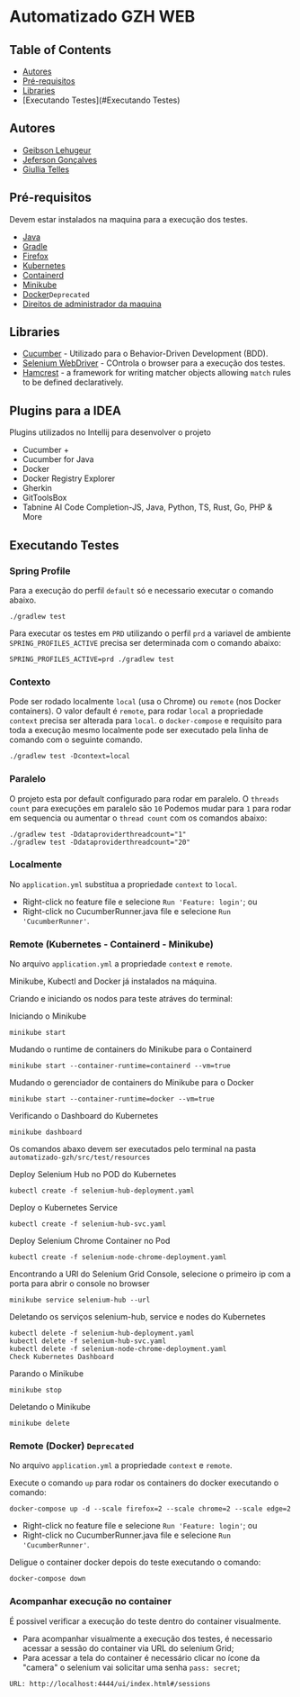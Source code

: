 # Automatizado GZH WEB 

## Table of Contents

- [Autores](#Autores)
- [Pré-requisitos](#pré-requisitos)
- [Libraries](#libraries)
- [Executando Testes](#Executando Testes)


## Autores

- [Geibson Lehugeur](https://linkedin.com/)
- [Jeferson Gonçalves](https://linkedin.com/)
- [Giullia Telles](https://linkedin.com/)

## Pré-requisitos

Devem estar instalados na maquina para a execução dos testes.

* [Java](https://www.java.com/en/download/)
* [Gradle](https://gradle.org/)
* [Firefox](https://www.mozilla.org/)
* [Kubernetes](https://kubernetes.io/)
* [Containerd](https://containerd.io/)
* [Minikube](https://minikube.sigs.k8s.io/docs/)
* [Docker](https://www.docker.com/)`Deprecated`
* [Direitos de administrador da maquina]()


## Libraries

* [Cucumber](https://cucumber.io/) - Utilizado para o Behavior-Driven Development (BDD).
* [Selenium WebDriver](https://www.selenium.dev/documentation/en/webdriver/) - COntrola o browser para a execução dos testes.
* [Hamcrest](http://hamcrest.org/JavaHamcrest/tutorial) - a framework for writing matcher objects allowing `match` rules to be defined declaratively.

## Plugins para a IDEA
Plugins utilizados no Intellij para desenvolver o projeto

* Cucumber +
* Cucumber for Java
* Docker
* Docker Registry Explorer
* Gherkin
* GitToolsBox
* Tabnine AI Code Completion-JS, Java, Python, TS, Rust, Go, PHP & More

## Executando Testes

### Spring Profile

Para a execução do perfil `default` só e necessario executar o comando abaixo. 
```
./gradlew test
```
Para executar os testes em `PRD` utilizando o perfil `prd` a variavel de ambiente `SPRING_PROFILES_ACTIVE` precisa ser determinada com o comando abaixo:
```
SPRING_PROFILES_ACTIVE=prd ./gradlew test
```

### Contexto
Pode ser rodado localmente `local` (usa o Chrome) ou `remote` (nos Docker containers). O valor default é `remote`, para rodar `local` a propriedade `context` precisa ser alterada para `local`. o `docker-compose` e requisito para toda a execução mesmo localmente pode ser executado pela linha de comando com o seguinte comando.

```
./gradlew test -Dcontext=local
```

### Paralelo
O projeto esta por default configurado para rodar em paralelo. O `threads count` para execuções em paralelo são `10`
Podemos mudar para `1` para rodar em sequencia ou aumentar o `thread count` com os comandos abaixo:
```
./gradlew test -Ddataproviderthreadcount="1"
./gradlew test -Ddataproviderthreadcount="20"
```

### Localmente
No `application.yml` substitua a propriedade `context` to `local`.

* Right-click no feature file e selecione `Run 'Feature: login'`; ou
* Right-click no CucumberRunner.java file e selecione `Run 'CucumberRunner'`.


### Remote (Kubernetes - Containerd - Minikube) 
No arquivo `application.yml` a propriedade `context` e `remote`.

Minikube, Kubectl and Docker já instalados na máquina.

Criando e iniciando os nodos para teste atráves do terminal:

Iniciando o Minikube

    minikube start

Mudando o runtime de containers do Minikube para o Containerd

    minikube start --container-runtime=containerd --vm=true

Mudando o gerenciador de containers do Minikube para o Docker

    minikube start --container-runtime=docker --vm=true

Verificando o Dashboard do Kubernetes

    minikube dashboard 

Os comandos abaxo devem ser executados pelo terminal na pasta `automatizado-gzh/src/test/resources`

Deploy Selenium Hub no POD do Kubernetes

    kubectl create -f selenium-hub-deployment.yaml

Deploy o Kubernetes Service

    kubectl create -f selenium-hub-svc.yaml

Deploy Selenium Chrome Container no Pod

    kubectl create -f selenium-node-chrome-deployment.yaml

Encontrando a URl do Selenium Grid Console, selecione o primeiro ip com a porta para abrir o console no browser

    minikube service selenium-hub --url

Deletando os serviços selenium-hub, service e nodes do Kubernetes

    kubectl delete -f selenium-hub-deployment.yaml
    kubectl delete -f selenium-hub-svc.yaml
    kubectl delete -f selenium-node-chrome-deployment.yaml
    Check Kubernetes Dashboard

Parando o Minikube

    minikube stop

Deletando o Minikube

    minikube delete

### Remote (Docker) `Deprecated`
No arquivo `application.yml` a propriedade `context` e `remote`.

Execute o comando `up` para rodar os containers do docker executando o comando:
```
docker-compose up -d --scale firefox=2 --scale chrome=2 --scale edge=2
```

* Right-click no feature file e selecione `Run 'Feature: login'`; ou
* Right-click no CucumberRunner.java file e selecione `Run 'CucumberRunner'`.

Deligue o container docker depois do teste executando o comando:
```
docker-compose down
```

### Acompanhar execução no container
É possivel verificar a execução do teste dentro do container visualmente.
* Para acompanhar visualmente a execução dos testes, é necessario acessar a sessão do container via URL do selenium Grid;
* Para acessar a tela do container é necessário clicar no ícone da "camera" o selenium vai solicitar uma senha `pass: secret`;
```
URL: http://localhost:4444/ui/index.html#/sessions
```


